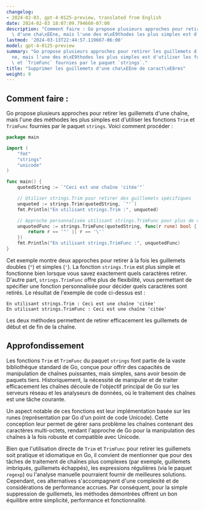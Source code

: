 ```yaml
---
changelog:
- 2024-02-03, gpt-4-0125-preview, translated from English
date: 2024-02-03 18:07:09.794660-07:00
description: "Comment faire : Go propose plusieurs approches pour retirer les guillemets\
  \ d'une cha\xEEne, mais l'une des m\xE9thodes les plus simples est d'utiliser les\u2026"
lastmod: '2024-03-13T22:44:57.119667-06:00'
model: gpt-4-0125-preview
summary: "Go propose plusieurs approches pour retirer les guillemets d'une cha\xEE\
  ne, mais l'une des m\xE9thodes les plus simples est d'utiliser les fonctions `Trim`\
  \ et `TrimFunc` fournies par le paquet `strings`."
title: "Supprimer les guillemets d'une cha\xEEne de caract\xE8res"
weight: 9
---
```


## Comment faire :
Go propose plusieurs approches pour retirer les guillemets d'une chaîne, mais l'une des méthodes les plus simples est d'utiliser les fonctions `Trim` et `TrimFunc` fournies par le paquet `strings`. Voici comment procéder :

```go
package main

import (
	"fmt"
	"strings"
	"unicode"
)

func main() {
	quotedString := `"Ceci est une chaîne 'citée'"`

	// Utiliser strings.Trim pour retirer des guillemets spécifiques
	unquoted := strings.Trim(quotedString, `"'`)
	fmt.Println("En utilisant strings.Trim :", unquoted)

	// Approche personnalisée utilisant strings.TrimFunc pour plus de contrôle
	unquotedFunc := strings.TrimFunc(quotedString, func(r rune) bool {
		return r == '"' || r == '\''
	})
	fmt.Println("En utilisant strings.TrimFunc :", unquotedFunc)
}
```

Cet exemple montre deux approches pour retirer à la fois les guillemets doubles (`"`) et simples (`'`). La fonction `strings.Trim` est plus simple et fonctionne bien lorsque vous savez exactement quels caractères retirer. D'autre part, `strings.TrimFunc` offre plus de flexibilité, vous permettant de spécifier une fonction personnalisée pour décider quels caractères sont retirés. Le résultat de l'exemple de code ci-dessus est :

```
En utilisant strings.Trim : Ceci est une chaîne 'citée'
En utilisant strings.TrimFunc : Ceci est une chaîne 'citée'
```

Les deux méthodes permettent de retirer efficacement les guillemets de début et de fin de la chaîne.

## Approfondissement
Les fonctions `Trim` et `TrimFunc` du paquet `strings` font partie de la vaste bibliothèque standard de Go, conçue pour offrir des capacités de manipulation de chaînes puissantes, mais simples, sans avoir besoin de paquets tiers. Historiquement, la nécessité de manipuler et de traiter efficacement les chaînes découle de l'objectif principal de Go sur les serveurs réseau et les analyseurs de données, où le traitement des chaînes est une tâche courante.

Un aspect notable de ces fonctions est leur implémentation basée sur les runes (représentation par Go d'un point de code Unicode). Cette conception leur permet de gérer sans problème les chaînes contenant des caractères multi-octets, rendant l'approche de Go pour la manipulation des chaînes à la fois robuste et compatible avec Unicode.

Bien que l'utilisation directe de `Trim` et `TrimFunc` pour retirer les guillemets soit pratique et idiomatique en Go, il convient de mentionner que pour des tâches de traitement de chaînes plus complexes (par exemple, guillemets imbriqués, guillemets échappés), les expressions régulières (via le paquet `regexp`) ou l'analyse manuelle pourraient fournir de meilleures solutions. Cependant, ces alternatives s'accompagnent d'une complexité et de considérations de performance accrues. Par conséquent, pour la simple suppression de guillemets, les méthodes démontrées offrent un bon équilibre entre simplicité, performance et fonctionnalité.
